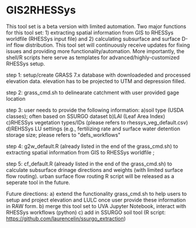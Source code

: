# GIS2RHESSys

This tool set is a beta version with limited automation. Two major functions for this tool set: 1) extracting spatial information from GIS to RHESSys worldfile (RHESSys input file) and 2) calculating subsurface and surface D-inf flow distribution. This tool set will continuously receive updates for fixing issues and providing more functionality/automation.  More importantly, the shell/R scripts here serve as templates for advanced/highly-customized RHESSys setup.

step 1:   setup/create GRASS 7.x database with downloadeded and processed elevation data. 
          elevation has to be projected to UTM and depression filled. 
          
step 2:   grass_cmd.sh to delinearate catchment with user provided gage location

step 3:   user needs to provide the following information:
          a)soil type (USDA classes); often based on SSURGO dataset
          b)LAI (Leaf Area Index)
          c)RHESSys vegetation types/IDs (please refers to rhessys_veg_default.csv) 
          d)REHSSys LU settings (e.g., fertilizing rate and surface water detention storage size; please refers to "defs_workflows"
          
step 4:   g2w_default.R (already listed in the end of the grass_cmd.sh) to extracting spatial information from GIS to RHESSys worldfile ;

step 5:   cf_default.R (already listed in the end of the grass_cmd.sh) to calculate subsurface drinage directions and weights (with limited surface flow routing). urban surface flow routing R script will be released as a seperate tool in the future.

               
Future directions:
a) extend the functionality grass_cmd.sh to help users to setup and project elevation and LULC once user provide these information in RAW form.
b) merge this tool set to UVA Jupyter Notebook, interact with RHESSys workflows (python)
c) add in SSURGO soil tool (R script: https://github.com/laurencelin/ssurgo_extraction)


